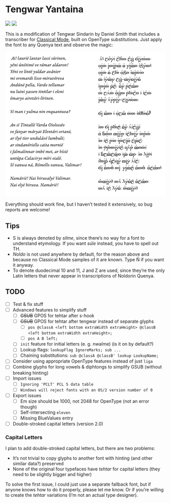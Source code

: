 # Tengwar Yantaina

[![](https://img.shields.io/badge/Download-Version_1.0-brightgreen.svg)](https://github.com/natewind/tengwar-yantaina/raw/master/yantaina.otf)
[![](https://img.shields.io/badge/Donate-Buy_me_a_coffee-yellow.svg)](https://www.buymeacoffee.com/natewind)

This is a modification of Tengwar Sindarin by Daniel Smith that includes a transcriber for [Classical Mode](https://at.boktypografen.se/teng_quenya.htm), built on OpenType substitutions. Just apply the font to any Quenya text and observe the magic:

![](example.png)

Everything should work fine, but I haven’t tested it extensively, so bug reports are welcome!

## Tips

* S is always denoted by *silme*, since there’s no way for a font to understand etymology. If you want *súle* instead, you have to spell out TH.
* *Noldo* is not used anywhere by default, for the reason above and because no Classical Mode samples of it are known. Type Ñ if you want it anyway.
* To denote duodecimal 10 and 11, J and Z are used, since they’re the only Latin letters that never appear in transcriptions of Noldorin Quenya.

## TODO

* [ ] Test & fix stuff
* [ ] Advanced features to simplify stuff
	* [ ] ~~GSUB~~ GPOS for tehtar after s-hook
	* [ ] ~~GSUB~~ GPOS for tehtar after tengwar instead of separate glyphs
		* [ ] `pos @classA <left bottom extraWidth extraHeight> @classB <left bottom extraWidth extraHeight>;`
		* [ ] `pos A B left;`
	* [ ] `init` feature for initial letters (e. g. nwalme) (is it on by default?)
	* [ ] Lookup flags: `lookupFlag IgnoreMarks; sub ...`
	* [ ] Chaining substitutions: `sub @classA @classB' lookup LookupName;`
* [ ] Consider using appropriate OpenType features instead of just `liga`
* [ ] Combine glyphs for long vowels & diphtongs to simplify GSUB (without breaking hinting)
* [ ] Import issues
	* [ ] `Ignoring 'PCLT' PCL 5 data table`
	* [ ] `Windows will reject fonts with an OS/2 version number of 0`
* [ ] Export issues
	* [ ] Em size should be 1000, not 2048 for OpenType (not an error though)
	* [ ] Self-intersecting `eleven`
	* [ ] Missing BlueValues entry
* [ ] Double-stroked capital letters (version 2.0)

### Capital Letters

I plan to add double-stroked capital letters, but there are two problems:

* It’s not trivial to copy glyphs to another font with hinting (and other similar data?) preserved
* None of the original four typefaces have *tehtar* for capital letters (they need to be slightly bigger and higher)

To solve the first issue, I could just use a separate fallback font, but if anyone knows how to do it properly, please let me know. Or if you’re willing to create the *tehtar* variations (I’m not an actual type designer).
